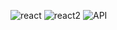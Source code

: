 ![react](https://github.com/georgiansof/Server-Monitor/assets/61194150/d7fb29fc-ddc8-437c-a934-b6170fefdf06)
![react2](https://github.com/georgiansof/Server-Monitor/assets/61194150/f91aee46-35b5-4bc2-90fa-8d8308ab21d3)
![API](https://github.com/georgiansof/Server-Monitor/assets/61194150/f6cece3f-2cbc-4f8b-adca-6b5a1bbff2fa)

